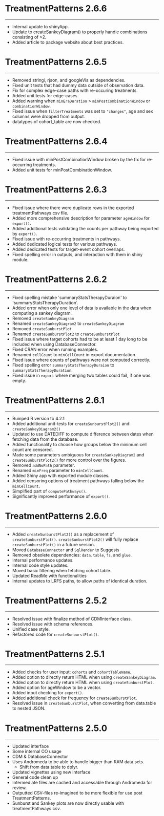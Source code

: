 # TreatmentPatterns 2.6.6
---------
* Internal update to shinyApp.
* Update to createSankeyDiagram() to properly handle combinations consisting of >2.
* Added article to package website about best practices.

# TreatmentPatterns 2.6.5
---------
* Removed stringi, rjson, and googleVis as dependencies.
* Fixed unit tests that had dummy data outside of observation data.
* Fix for complex edge-case paths with re-occuring treatments.
* Added unit tests for edge-cases.
* Added warning when `minEraDuration` > `minPostCombinationWindow` or `combinationWindow`.
* Fixed issue when `filterTreatments` was set to `"changes"`, age and sex columns were dropped from output.
* datatypes of cohort_table are now checked.

# TreatmentPatterns 2.6.4
---------
* Fixed issue with minPostCombinationWindow broken by the fix for re-occurring treatments.
* Added unit tests for minPostCombinationWindow.


# TreatmentPatterns 2.6.3
---------
* Fixed issue where there were duplicate rows in the exported treatmentPathways.csv file.
* Added more comprehensive description for parameter `ageWindow` for `export()`.
* Added additional tests validating the counts per pathway being exported by `export()`.
* Fixed issue with re-occurring treatments in pathways.
* Added dedicated logical tests for various pathways.
* Added dedicated tests for target-event cohort overlaps.
* Fixed spelling error in outputs, and interaction with them in shiny module.

# TreatmentPatterns 2.6.2
---------
* Fixed spelling mistake 'summaryStatsTherapyDuraion' to 'summaryStatsTherapyDuration'.
* Added error when only one level of data is available in the data when computing a sankey diagram.
* Removed `createSankeyDiagram`
* Renamed `createSankeyDiagram2` to `createSankeyDiagram`
* Removed `createSunburstPlot`
* Renamed `createSunburstPlot2` to `createSunburstPlot`
* Fixed issue where target cohorts had to be at least 1 day long to be included when using DatabaseConnector.
* Fixed CRAN error when running examples.
* Renamed `cellCount` to `minCellCount` in export documentation.
* Fixed issue where counts of pathways were not computed correctly.
* Fixed spelling error `summaryStatsTherapyDuraion` to `summaryStatsTherapyDuration`.
* Fixed issue in `export` where merging two tables could fail, if one was empty.


# TreatmentPatterns 2.6.1
---------
* Bumped R version to 4.2.1
* Added additional unit-tests for `createSunburstPlot2()` and `createSankeyDiagram2()`
* Updated to use DATEDIFF to compute difference between dates when fetching data from the database.
* Added functionality to choose how groups below the minimum cell count are censored.
* Made some parameters ambiguous for `createSankeyDiagram2` and `createSunburstPlot2()` for more control over the figures.
* Removed `addNoPath` parameter.
* Renamed `minFreq` parameter to `minCellCount`.
* Added Shiny app with exported module classes.
* Added censoring options of treatment pathways falling below the `minCellCount`.
* Simplified part of `computePathways()`.
* Significantly improved performance of `export()`.


# TreatmentPatterns 2.6.0
----------
* Added `createSunburstPlot2()` as a replacement of `createSunburstPlot()`. `createSunburstPlot2()` will fully replace `createSunburstPlot()` in a future version.
* Moved `DatabaseConnector` and `SqlRender` to Suggests
* Removed obsolete dependencies: `data.table`, `fs`, and `glue`.
* Internal performance updates.
* Internal code style updates.
* Moved basic filtering when fetching cohort table.
* Updated ReadMe with functionalities
* Internal updates to LRFS paths, to allow paths of identical duration.

# TreatmentPatterns 2.5.2
----------
* Resolved issue with finalize method of CDMInterface class.
* Resolved issue with schema references.
* Unified case style.
* Refactored code for `createSunburstPlot()`.

# TreatmentPatterns 2.5.1
----------
* Added checks for user input: `cohorts` and `cohortTableName`.
* Added option to directly return HTML when using `createSankeyDiagram`.
* Added option to directly return HTML when using `createSunburstPlot`.
* Added option for ageWindow to be a vector.
* Added input checking for `export()`.
* Added additional check for frequency for `createSunburstPlot`.
* Resolved issue in `createSunburstPlot`, when converting from data.table to nested JSON.

# TreatmentPatterns 2.5.0
----------
* Updated interface
* Some internal OO usage
* CDM & DatabaseConnector
* Uses Andromeda to be able to handle bigger than RAM data sets.
  * Shift from data.table to dplyr.
* Updated vignettes using new interface
* General code clean up
* Intermediate files are cached and accessable through Andromeda for review.
* Outputted CSV-files re-imagined to be more flexible for use post TreatmentPatterns.
* Sunburst and Sankey plots are now directly usable with treatmentPathways.csv.